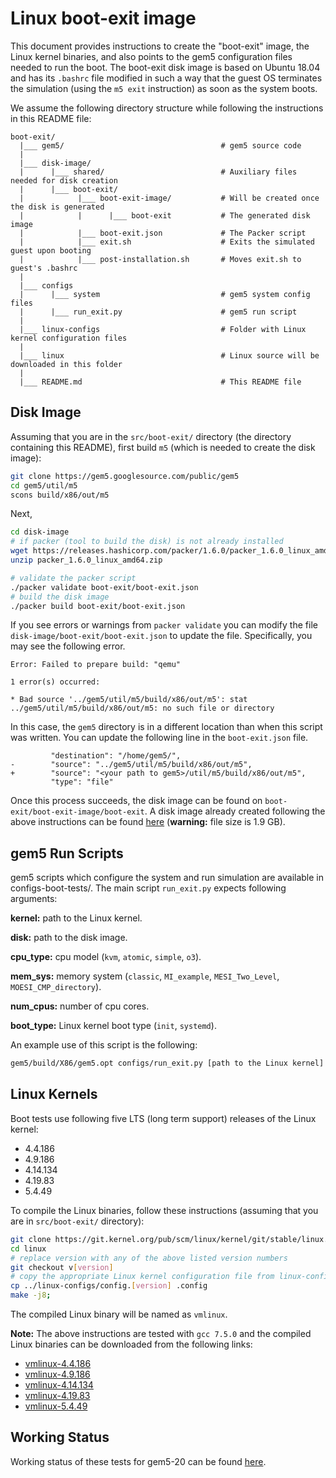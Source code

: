# Linux boot-exit image

This document provides instructions to create the "boot-exit" image, the Linux kernel binaries, and also points to the gem5 configuration files needed to run the boot.
The boot-exit disk image is based on Ubuntu 18.04 and has its `.bashrc` file modified in such a way that the guest OS terminates the simulation (using the `m5 exit` instruction) as soon as the system boots.

We assume the following directory structure while following the instructions in this README file:

```
boot-exit/
  |___ gem5/                                   # gem5 source code
  |
  |___ disk-image/
  |      |___ shared/                          # Auxiliary files needed for disk creation
  |      |___ boot-exit/
  |            |___ boot-exit-image/           # Will be created once the disk is generated
  |            |      |___ boot-exit           # The generated disk image
  |            |___ boot-exit.json             # The Packer script
  |            |___ exit.sh                    # Exits the simulated guest upon booting
  |            |___ post-installation.sh       # Moves exit.sh to guest's .bashrc
  |
  |___ configs
  |      |___ system                           # gem5 system config files
  |      |___ run_exit.py                      # gem5 run script
  |
  |___ linux-configs                           # Folder with Linux kernel configuration files
  |
  |___ linux                                   # Linux source will be downloaded in this folder
  |
  |___ README.md                               # This README file
```


## Disk Image

Assuming that you are in the `src/boot-exit/` directory (the directory containing this README), first build `m5` (which is needed to create the disk image):

```sh
git clone https://gem5.googlesource.com/public/gem5
cd gem5/util/m5
scons build/x86/out/m5
```

Next,

```sh
cd disk-image
# if packer (tool to build the disk) is not already installed
wget https://releases.hashicorp.com/packer/1.6.0/packer_1.6.0_linux_amd64.zip
unzip packer_1.6.0_linux_amd64.zip

# validate the packer script
./packer validate boot-exit/boot-exit.json
# build the disk image
./packer build boot-exit/boot-exit.json
```

If you see errors or warnings from `packer validate` you can modify the file `disk-image/boot-exit/boot-exit.json` to update the file.
Specifically, you may see the following error.

```
Error: Failed to prepare build: "qemu"

1 error(s) occurred:

* Bad source '../gem5/util/m5/build/x86/out/m5': stat
../gem5/util/m5/build/x86/out/m5: no such file or directory
```

In this case, the `gem5` directory is in a different location than when this script was written.
You can update the following line in the `boot-exit.json` file.

```
         "destination": "/home/gem5/",
-        "source": "../gem5/util/m5/build/x86/out/m5",
+        "source": "<your path to gem5>/util/m5/build/x86/out/m5",
         "type": "file"
```

Once this process succeeds, the disk image can be found on `boot-exit/boot-exit-image/boot-exit`.
A disk image already created following the above instructions can be found [here](http://dist.gem5.org/images/x86/ubuntu-18-04/boot-exit) (**warning:** file size is 1.9 GB).


## gem5 Run Scripts

gem5 scripts which configure the system and run simulation are available in configs-boot-tests/.
The main script `run_exit.py` expects following arguments:

**kernel:** path to the Linux kernel.

**disk:** path to the disk image.

**cpu_type:** cpu model (`kvm`, `atomic`, `simple`, `o3`).

**mem_sys:** memory system (`classic`, `MI_example`, `MESI_Two_Level`, `MOESI_CMP_directory`).

**num_cpus:** number of cpu cores.

**boot_type:** Linux kernel boot type (`init`, `systemd`).

An example use of this script is the following:

```sh
gem5/build/X86/gem5.opt configs/run_exit.py [path to the Linux kernel] [path to the disk image] kvm classic 4 init
```

## Linux Kernels

Boot tests use following five LTS (long term support) releases of the Linux kernel:

- 4.4.186
- 4.9.186
- 4.14.134
- 4.19.83
- 5.4.49

To compile the Linux binaries, follow these instructions (assuming that you are in `src/boot-exit/` directory):

```sh
git clone https://git.kernel.org/pub/scm/linux/kernel/git/stable/linux.git
cd linux
# replace version with any of the above listed version numbers
git checkout v[version]
# copy the appropriate Linux kernel configuration file from linux-configs/
cp ../linux-configs/config.[version] .config
make -j8;
```

The compiled Linux binary will be named as `vmlinux`.

**Note:** The above instructions are tested with `gcc 7.5.0` and the compiled Linux binaries can be downloaded from the following links:

- [vmlinux-4.4.186](http://dist.gem5.org/kernels/x86/static/vmlinux-4.4.186)
- [vmlinux-4.9.186](http://dist.gem5.org/kernels/x86/static/vmlinux-4.9.186)
- [vmlinux-4.14.134](http://dist.gem5.org/kernels/x86/static/vmlinux-4.14.134)
- [vmlinux-4.19.83](http://dist.gem5.org/kernels/x86/static/vmlinux-4.19.83)
- [vmlinux-5.4.49](http://dist.gem5.org/kernels/x86/static/vmlinux-5.4.49)

## Working Status

Working status of these tests for gem5-20 can be found [here](https://www.gem5.org/documentation/benchmark_status/).
